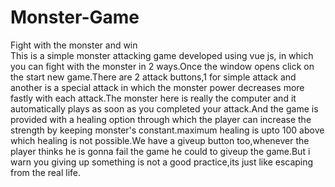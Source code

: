 # Monster-Game
Fight with the monster and win    
This is a simple monster attacking game developed using vue js, in which you can fight with the monster in 2 ways.Once the window opens click on the start new game.There are 2 attack buttons,1 for simple attack and another is a special attack in which the monster power decreases more fastly with each attack.The monster here is really the computer and it automatically plays as soon as you completed your attack.And the game is provided with a healing option through which the player can increase the strength by keeping monster's constant.maximum healing is upto 100 above which healing is not possible.We have a giveup button too,whenever the player thinks he is gonna fail the game he could to giveup the game.But i warn you giving up something is not a good practice,its just like escaping from the real life.

